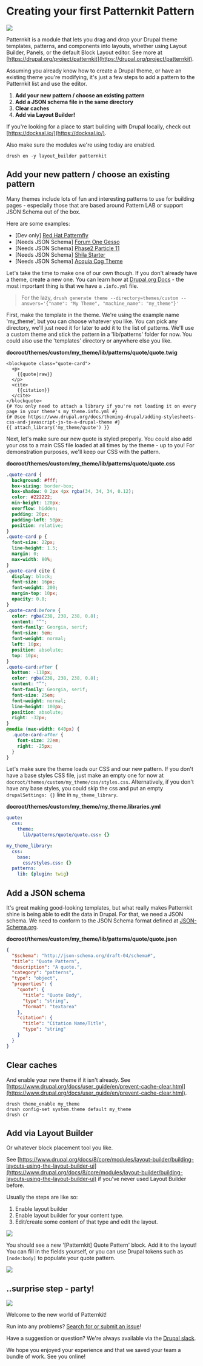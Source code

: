 # Creating your first Patternkit Pattern

![](../images/patternkit_blog_quote.png)

Patternkit is a module that lets you drag and drop your Drupal theme templates, patterns, and components into layouts, whether using Layout Builder, Panels, or the default Block Layout editor. See more at [https://drupal.org/project/patternkit](https://drupal.org/project/patternkit).

Assuming you already know how to create a Drupal theme, or have an existing theme you're modifying, it's just a few steps to add a pattern to the Patternkit list and use the editor.

1. **Add your new pattern / choose an existing pattern**
1. **Add a JSON schema file in the same directory**
1. **Clear caches**
1. **Add via Layout Builder!**

If you're looking for a place to start building with Drupal locally, check out [https://docksal.io/](https://docksal.io/).

Also make sure the modules we're using today are enabled.

```
drush en -y layout_builder patternkit
```

## Add your new pattern / choose an existing pattern
Many themes include lots of fun and interesting patterns to use for building pages - especially those that are based around Pattern LAB or support JSON Schema out of the box.

Here are some examples:
 - [Dev only] [Red Hat Patternfly](https://github.com/drupal-pattern-lab/patternfly_theme)
 - [Needs JSON Schema] [Forum One Gesso](https://www.drupal.org/project/gesso)
 - [Needs JSON Schema] [Phase2 Particle 11](https://github.com/phase2/particle/tree/eleven)
 - [Needs JSON Schema] [Shila Starter](https://github.com/aleksip/shila-drupal-theme)
 - [Needs JSON Schema] [Acquia Cog Theme](https://github.com/acquia-pso/cog)

Let's take the time to make one of our own though. If you don't already have a theme, create a new one. You can learn how at [Drupal.org Docs](https://www.drupal.org/docs/theming-drupal) - the most important thing is that we have a `.info.yml` file.

> For the lazy, `drush generate theme --directory=themes/custom --answers='{"name": "My Theme", "machine_name": "my_theme"}'`

First, make the template in the theme. We're using the example name 'my_theme', but you can choose whatever you like. You can pick any directory, we'll just need it for later to add it to the list of patterns. We'll use a custom theme and stick the pattern in a 'lib/patterns' folder for now. You could also use the 'templates' directory or anywhere else you like.

**docroot/themes/custom/my_theme/lib/patterns/quote/quote.twig**

<!-- {% raw %} -->
```twig
<blockquote class="quote-card">
  <p>
    {{quote|raw}}
  </p>      
  <cite>
    {{citation}}
  </cite>
</blockquote>
{# You only need to attach a library if you're not loading it on every page in your theme's my_theme.info.yml #}
{# @see https://www.drupal.org/docs/theming-drupal/adding-stylesheets-css-and-javascript-js-to-a-drupal-theme #}
{{ attach_library('my_theme/quote') }}
```
<!-- {% endraw %} -->

Next, let's make sure our new quote is styled properly. You could also add your css to a main CSS file loaded at all times by the theme - up to you! For demonstration purposes, we'll keep our CSS with the pattern.

**docroot/themes/custom/my_theme/lib/patterns/quote/quote.css**

<!-- {% raw %} -->
```css
.quote-card {
  background: #fff;
  box-sizing: border-box;
  box-shadow: 0 2px 4px rgba(34, 34, 34, 0.12);
  color: #222222;
  min-height: 120px;
  overflow: hidden;
  padding: 20px;
  padding-left: 50px;
  position: relative;
}
.quote-card p {
  font-size: 22px;
  line-height: 1.5;
  margin: 0;
  max-width: 80%;
}
.quote-card cite {
  display: block;
  font-size: 16px;
  font-weight: 200;
  margin-top: 10px;
  opacity: 0.8;
}
.quote-card:before {
  color: rgba(238, 238, 238, 0.8);
  content: "“";
  font-family: Georgia, serif;
  font-size: 5em;
  font-weight: normal;
  left: 10px;
  position: absolute;
  top: 10px;
}
.quote-card:after {
  bottom: -110px;
  color: rgba(238, 238, 238, 0.8);
  content: "”";
  font-family: Georgia, serif;
  font-size: 25em;
  font-weight: normal;
  line-height: 100px;
  position: absolute;
  right: -32px;
}
@media (max-width: 640px) {
  .quote-card:after {
    font-size: 22em;
    right: -25px;
  }
}
```
<!-- {% endraw %} -->

Let's make sure the theme loads our CSS and our new pattern. If you don't have a base styles CSS file, just make an empty one for now at `docroot/themes/custom/my_theme/css/styles.css`. Alternatively, if you don't have any base styles, you could skip the css and put an empty `drupalSettings: {}` line in `my_theme_library`.

**docroot/themes/custom/my_theme/my_theme.libraries.yml**

<!-- {% raw %} -->
```yaml
quote:
  css:
    theme:
      lib/patterns/quote/quote.css: {}

my_theme_library:
  css:
    base:
      css/styles.css: {}
  patterns:
    lib: {plugin: twig}
```
<!-- {% endraw %} -->

## Add a JSON schema

It's great making good-looking templates, but what really makes Patternkit shine is being able to edit the data in Drupal. For that, we need a JSON schema. We need to conform to the JSON Schema format defined at [JSON-Schema.org](https://json-schema.org/understanding-json-schema/basics.html).

**docroot/themes/custom/my_theme/lib/patterns/quote/quote.json**

<!-- {% raw %} -->
```json
{
  "$schema": "http://json-schema.org/draft-04/schema#",
  "title": "Quote Pattern",
  "description": "A quote.",
  "category": "patterns",
  "type": "object",
  "properties": {
    "quote": {
      "title": "Quote Body",
      "type": "string",
      "format": "textarea"
    },
    "citation": {
      "title": "Citation Name/Title",
      "type": "string"
    }
  }
}
```
<!-- {% endraw %} -->

## Clear caches

And enable your new theme if it isn't already. See [https://www.drupal.org/docs/user_guide/en/prevent-cache-clear.html](https://www.drupal.org/docs/user_guide/en/prevent-cache-clear.html).

```
drush theme_enable my_theme
drush config-set system.theme default my_theme
drush cr
```

## Add via Layout Builder
Or whatever block placement tool you like.

See [https://www.drupal.org/docs/8/core/modules/layout-builder/building-layouts-using-the-layout-builder-ui](https://www.drupal.org/docs/8/core/modules/layout-builder/building-layouts-using-the-layout-builder-ui) if you've never used Layout Builder before.

Usually the steps are like so:
1. Enable layout builder
1. Enable layout builder for your content type.
1. Edit/create some content of that type and edit the layout.

![](../images/patternkit_blog_quote_blocklist.png)

You should see a new '[Patternkit] Quote Pattern' block. Add it to the layout! You can fill in the fields yourself, or you can use Drupal tokens such as `[node:body]` to populate your quote pattern.

![](../images/patternkit_blog_quote_editor.png)

## ..surprise step - party!

![](../images/patternkit_blog_quote_layout.png)

Welcome to the new world of Patternkit!

Run into any problems?
[Search for or submit an issue](https://github.com/drupal-pattern-lab/patternkit/blob/8.x-1.x/CONTRIBUTING.md#reporting-bugs)!

Have a suggestion or question?
We're always available via the [Drupal slack](https://github.com/drupal-pattern-lab/patternkit/blob/8.x-1.x/CONTRIBUTING.md#get-an-answer-to-a-question).

We hope you enjoyed your experience and that we saved your team a bundle of work. See you online!
